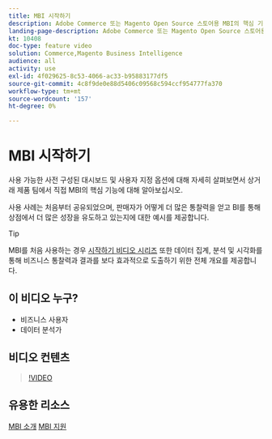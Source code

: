 ```yaml
---
title: MBI 시작하기
description: Adobe Commerce 또는 Magento Open Source 스토어용 MBI의 핵심 기능에 대해 알려면 이 웨비나를 시청하십시오.
landing-page-description: Adobe Commerce 또는 Magento Open Source 스토어용 MBI의 핵심 기능에 대해 알려면 이 녹화된 웨비나를 시청하십시오.
kt: 10408
doc-type: feature video
solution: Commerce,Magento Business Intelligence
audience: all
activity: use
exl-id: 4f029625-8c53-4066-ac33-b95883177df5
source-git-commit: 4c8f9de0e88d5406c09568c594ccf954777fa370
workflow-type: tm+mt
source-wordcount: '157'
ht-degree: 0%

---
```


# MBI 시작하기

사용 가능한 사전 구성된 대시보드 및 사용자 지정 옵션에 대해 자세히 살펴보면서 상거래 제품 팀에서 직접 MBI의 핵심 기능에 대해 알아보십시오.

사용 사례는 처음부터 공유되었으며, 판매자가 어떻게 더 많은 통찰력을 얻고 BI를 통해 상점에서 더 많은 성장을 유도하고 있는지에 대한 예시를 제공합니다.

>[!TIP]
>
>MBI를 처음 사용하는 경우 [시작하기 비디오 시리즈](./../1-overview.md) 또한 데이터 집계, 분석 및 시각화를 통해 비즈니스 통찰력과 결과를 보다 효과적으로 도출하기 위한 전체 개요를 제공합니다.

## 이 비디오 누구?

- 비즈니스 사용자
- 데이터 분석가

## 비디오 컨텐츠

>[!VIDEO](https://video.tv.adobe.com/v/342501?quality=12&learn=on)

## 유용한 리소스

[MBI 소개](https://docs.magento.com/mbi/getting-started/getting-started.html)
[MBI 지원](https://support.magento.com/hc/en-us/articles/360016730811)
